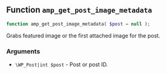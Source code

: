 ## Function `amp_get_post_image_metadata`

```php
function amp_get_post_image_metadata( $post = null );
```

Grabs featured image or the first attached image for the post.

### Arguments

* `\WP_Post|int $post` - Post or post ID.

